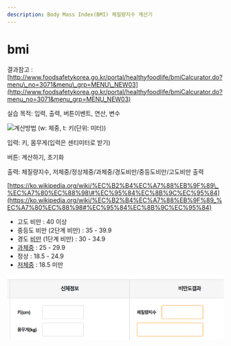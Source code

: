 ```yaml
---
description: Body Mass Index(BMI) 체질량지수 계산기
---
```


# bmi

결과참고 : [http://www.foodsafetykorea.go.kr/portal/healthyfoodlife/bmiCalcurator.do?menu\_no=3071&menu\_grp=MENU\_NEW03](http://www.foodsafetykorea.go.kr/portal/healthyfoodlife/bmiCalcurator.do?menu_no=3071&menu_grp=MENU_NEW03) 

실습 목적: 입력, 출력, 버튼이벤트, 연산, 변수 



![&#xACC4;&#xC0B0;&#xBC29;&#xBC95; \(w: &#xCCB4;&#xC911;, t: &#xD0A4;\(&#xB2E8;&#xC704;: &#xBBF8;&#xD130;\)\) ](https://wikimedia.org/api/rest_v1/media/math/render/svg/d35fa23e7874276c479fa6aef621c135be81af2c)



입력: 키, 몸무게\(입력은 센티미터로 받기\)  

버튼: 계산하기, 초기화 

출력: 체질량지수, 저체중/정상체중/과체중/경도비만/중등도비만/고도비만 출력 

[https://ko.wikipedia.org/wiki/%EC%B2%B4%EC%A7%88%EB%9F%89\_%EC%A7%80%EC%88%98\#%EC%95%84%EC%8B%9C%EC%95%84](https://ko.wikipedia.org/wiki/%EC%B2%B4%EC%A7%88%EB%9F%89_%EC%A7%80%EC%88%98#%EC%95%84%EC%8B%9C%EC%95%84)

* 고도 비만 : 40 이상
* 중등도 비만 \(2단계 비만\) : 35 - 39.9
* 경도 [비만](https://ko.wikipedia.org/wiki/%EB%B9%84%EB%A7%8C) \(1단계 비만\) : 30 - 34.9
* [과체중](https://ko.wikipedia.org/wiki/%EA%B3%BC%EC%B2%B4%EC%A4%91) : 25 - 29.9
* 정상 : 18.5 - 24.9
* [저체중](https://ko.wikipedia.org/wiki/%EC%A0%80%EC%B2%B4%EC%A4%91) : 18.5 미만



![&#xACB0;&#xACFC; &#xC608;&#xC2DC; &#xC774;&#xBBF8;&#xC9C0;](../.gitbook/assets/2019-05-20-11.55.38.png)



